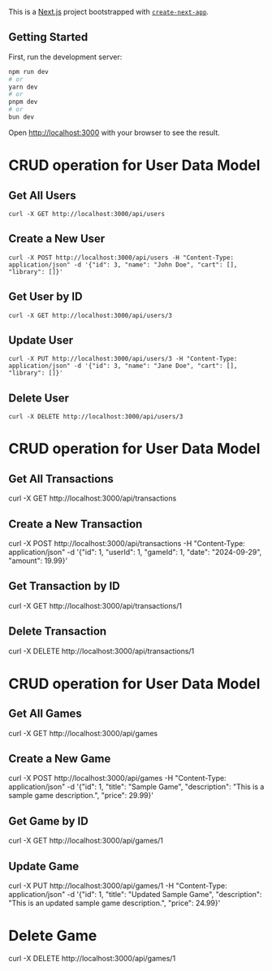 This is a [Next.js](https://nextjs.org) project bootstrapped with [`create-next-app`](https://nextjs.org/docs/app/api-reference/cli/create-next-app).

## Getting Started

First, run the development server:

```bash
npm run dev
# or
yarn dev
# or
pnpm dev
# or
bun dev
```

Open [http://localhost:3000](http://localhost:3000) with your browser to see the result.

# CRUD operation for User Data Model
## Get All Users
`curl -X GET http://localhost:3000/api/users`

## Create a New User
`curl -X POST http://localhost:3000/api/users -H "Content-Type: application/json" -d '{"id": 3, "name": "John Doe", "cart": [], "library": []}'`

## Get User by ID
`curl -X GET http://localhost:3000/api/users/3`

## Update User
`curl -X PUT http://localhost:3000/api/users/3 -H "Content-Type: application/json" -d '{"id": 3, "name": "Jane Doe", "cart": [], "library": []}'`

## Delete User
`curl -X DELETE http://localhost:3000/api/users/3`

# CRUD operation for User Data Model
## Get All Transactions
curl -X GET http://localhost:3000/api/transactions

## Create a New Transaction
curl -X POST http://localhost:3000/api/transactions -H "Content-Type: application/json" -d '{"id": 1, "userId": 1, "gameId": 1, "date": "2024-09-29", "amount": 19.99}'

## Get Transaction by ID
curl -X GET http://localhost:3000/api/transactions/1

## Delete Transaction
curl -X DELETE http://localhost:3000/api/transactions/1

# CRUD operation for User Data Model
## Get All Games
curl -X GET http://localhost:3000/api/games

## Create a New Game
curl -X POST http://localhost:3000/api/games -H "Content-Type: application/json" -d '{"id": 1, "title": "Sample Game", "description": "This is a sample game description.", "price": 29.99}'

## Get Game by ID
curl -X GET http://localhost:3000/api/games/1

## Update Game
curl -X PUT http://localhost:3000/api/games/1 -H "Content-Type: application/json" -d '{"id": 1, "title": "Updated Sample Game", "description": "This is an updated sample game description.", "price": 24.99}'

# Delete Game
curl -X DELETE http://localhost:3000/api/games/1

